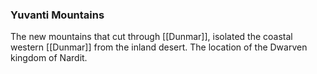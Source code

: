 ### Yuvanti Mountains

The new mountains that cut through [[Dunmar]], isolated the coastal western [[Dunmar]] from the inland desert. The location of the Dwarven kingdom of Nardit. 



